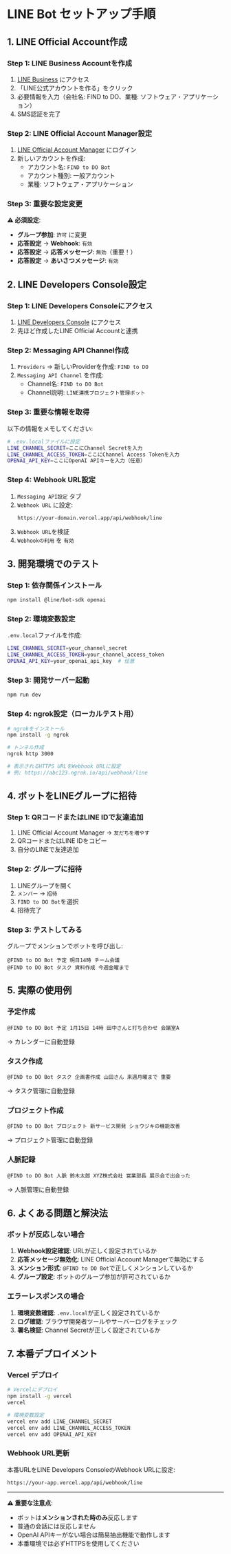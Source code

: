 # LINE Bot セットアップ手順

## 1. LINE Official Account作成

### Step 1: LINE Business Accountを作成
1. [LINE Business](https://www.linebiz.com/jp/entry/) にアクセス
2. 「LINE公式アカウントを作る」をクリック
3. 必要情報を入力（会社名: FIND to DO、業種: ソフトウェア・アプリケーション）
4. SMS認証を完了

### Step 2: LINE Official Account Manager設定
1. [LINE Official Account Manager](https://manager.line.biz/) にログイン
2. 新しいアカウントを作成:
   - アカウント名: `FIND to DO Bot`
   - アカウント種別: 一般アカウント
   - 業種: ソフトウェア・アプリケーション

### Step 3: 重要な設定変更
**⚠️ 必須設定**:
- **グループ参加**: `許可` に変更
- **応答設定** → **Webhook**: `有効`
- **応答設定** → **応答メッセージ**: `無効`（重要！）
- **応答設定** → **あいさつメッセージ**: `有効`

## 2. LINE Developers Console設定

### Step 1: LINE Developers Consoleにアクセス
1. [LINE Developers Console](https://developers.line.biz/console/) にアクセス
2. 先ほど作成したLINE Official Accountと連携

### Step 2: Messaging API Channel作成
1. `Providers` → 新しいProviderを作成: `FIND to DO`
2. `Messaging API Channel` を作成:
   - Channel名: `FIND to DO Bot`
   - Channel説明: `LINE連携プロジェクト管理ボット`

### Step 3: 重要な情報を取得
以下の情報をメモしてください:

```bash
# .env.localファイルに設定
LINE_CHANNEL_SECRET=ここにChannel Secretを入力
LINE_CHANNEL_ACCESS_TOKEN=ここにChannel Access Tokenを入力
OPENAI_API_KEY=ここにOpenAI APIキーを入力（任意）
```

### Step 4: Webhook URL設定
1. `Messaging API設定` タブ
2. `Webhook URL` に設定:
   ```
   https://your-domain.vercel.app/api/webhook/line
   ```
3. `Webhook URL`を検証
4. `Webhookの利用` を `有効`

## 3. 開発環境でのテスト

### Step 1: 依存関係インストール
```bash
npm install @line/bot-sdk openai
```

### Step 2: 環境変数設定
`.env.local`ファイルを作成:
```bash
LINE_CHANNEL_SECRET=your_channel_secret
LINE_CHANNEL_ACCESS_TOKEN=your_channel_access_token
OPENAI_API_KEY=your_openai_api_key  # 任意
```

### Step 3: 開発サーバー起動
```bash
npm run dev
```

### Step 4: ngrok設定（ローカルテスト用）
```bash
# ngrokをインストール
npm install -g ngrok

# トンネル作成
ngrok http 3000

# 表示されるHTTPS URLをWebhook URLに設定
# 例: https://abc123.ngrok.io/api/webhook/line
```

## 4. ボットをLINEグループに招待

### Step 1: QRコードまたはLINE IDで友達追加
1. LINE Official Account Manager → `友だちを増やす`
2. QRコードまたはLINE IDをコピー
3. 自分のLINEで友達追加

### Step 2: グループに招待
1. LINEグループを開く
2. `メンバー` → `招待`
3. `FIND to DO Bot`を選択
4. 招待完了

### Step 3: テストしてみる
グループでメンションでボットを呼び出し:
```
@FIND to DO Bot 予定 明日14時 チーム会議
@FIND to DO Bot タスク 資料作成 今週金曜まで
```

## 5. 実際の使用例

### 予定作成
```
@FIND to DO Bot 予定 1月15日 14時 田中さんと打ち合わせ 会議室A
```
→ カレンダーに自動登録

### タスク作成  
```
@FIND to DO Bot タスク 企画書作成 山田さん 来週月曜まで 重要
```
→ タスク管理に自動登録

### プロジェクト作成
```
@FIND to DO Bot プロジェクト 新サービス開発 ショウジキの機能改善
```
→ プロジェクト管理に自動登録

### 人脈記録
```
@FIND to DO Bot 人脈 鈴木太郎 XYZ株式会社 営業部長 展示会で出会った
```
→ 人脈管理に自動登録

## 6. よくある問題と解決法

### ボットが反応しない場合
1. **Webhook設定確認**: URLが正しく設定されているか
2. **応答メッセージ無効化**: LINE Official Account Managerで無効にする
3. **メンション形式**: `@FIND to DO Bot`で正しくメンションしているか
4. **グループ設定**: ボットのグループ参加が許可されているか

### エラーレスポンスの場合
1. **環境変数確認**: `.env.local`が正しく設定されているか
2. **ログ確認**: ブラウザ開発者ツールやサーバーログをチェック
3. **署名検証**: Channel Secretが正しく設定されているか

## 7. 本番デプロイメント

### Vercel デプロイ
```bash
# Vercelにデプロイ
npm install -g vercel
vercel

# 環境変数設定
vercel env add LINE_CHANNEL_SECRET
vercel env add LINE_CHANNEL_ACCESS_TOKEN
vercel env add OPENAI_API_KEY
```

### Webhook URL更新
本番URLをLINE Developers ConsoleのWebhook URLに設定:
```
https://your-app.vercel.app/api/webhook/line
```

---

**⚠️ 重要な注意点**:
- ボットは**メンションされた時のみ**反応します
- 普通の会話には反応しません
- OpenAI APIキーがない場合は簡易抽出機能で動作します
- 本番環境では必ずHTTPSを使用してください